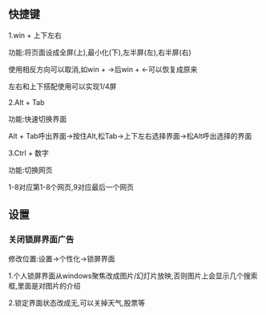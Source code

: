 ## 快捷键

1.win + 上下左右

功能:将页面设成全屏(上),最小化(下),左半屏(左),右半屏(右)

使用相反方向可以取消,如win + ->后win + <-可以恢复成原来

左右和上下搭配使用可以实现1/4屏

2.Alt + Tab

功能:快速切换界面

Alt + Tab呼出界面->按住Alt,松Tab->上下左右选择界面->松Alt呼出选择的界面

3.Ctrl + 数字

功能:切换网页

1-8对应第1-8个网页,9对应最后一个网页

## 设置

### 关闭锁屏界面广告

修改位置:设置->个性化->锁屏界面

1.个人锁屏界面从windows聚焦改成图片/幻灯片放映,否则图片上会显示几个搜索框,里面是对图片的介绍

2.锁定界面状态改成无,可以关掉天气,股票等
